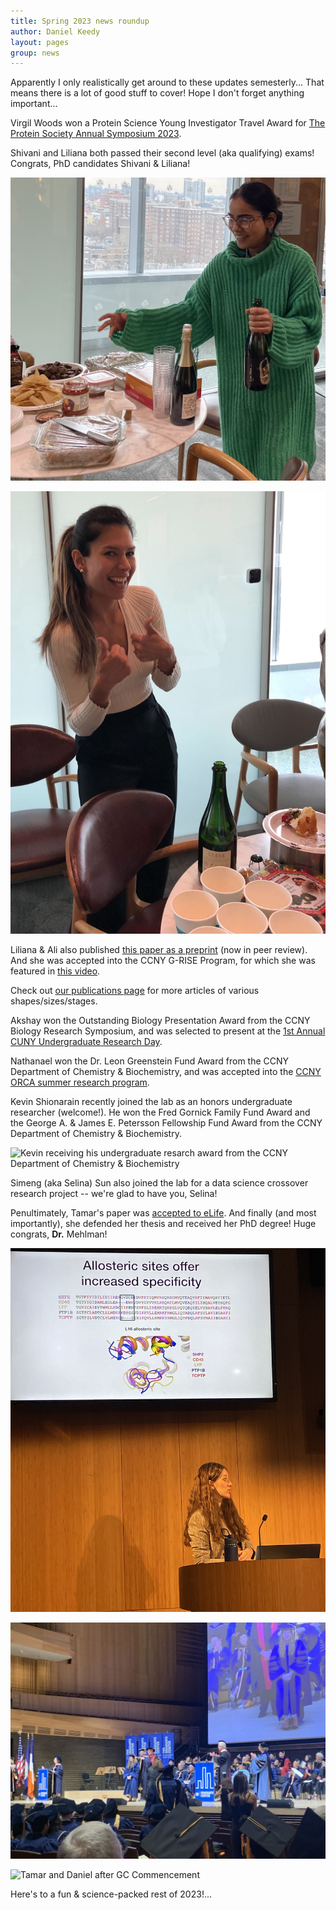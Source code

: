 ```yaml
---
title: Spring 2023 news roundup
author: Daniel Keedy
layout: pages
group: news
---
```


Apparently I only realistically get around to these updates semesterly... That means there is a lot of good stuff to cover! Hope I don't forget anything important...

Virgil Woods won a Protein Science Young Investigator Travel Award for [The Protein Society Annual Symposium 2023](https://www.proteinsociety.org/annual-symposium).

Shivani and Liliana both passed their second level (aka qualifying) exams! Congrats, PhD candidates Shivani & Liliana!

<span class="image fit"><img src="/images/SS_pass_2nd_lvl.jpg" alt="Shivani celebrating after passing her second level exam!" class="img-responsive"></span>

<span class="image fit"><img src="/images/LM_pass_2nd_lvl.jpg" alt="Liliana celebrating after passing her second level exam!" class="img-responsive"></span>

Liliana & Ali also published [this paper as a preprint](https://www.biorxiv.org/content/10.1101/2023.05.02.538097v1) (now in peer review). And she was accepted into the CCNY G-RISE Program, for which she was featured in [this video](https://www.youtube.com/watch?v=D6qGgDp7POw).

Check out [our publications page](https://keedylab.org/publications/) for more articles of various shapes/sizes/stages.

Akshay won the Outstanding Biology Presentation Award from the CCNY Biology Research Symposium, and was selected to present at the [1st Annual CUNY Undergraduate Research Day](https://www.cuny.edu/research/research-development-programs/student-programs/undergraduate-programs/cuny-undergraduate-research-celebration-day-2023/).

Nathanael won the Dr. Leon Greenstein Fund Award from the CCNY Department of Chemistry & Biochemistry, and was accepted into the [CCNY ORCA summer research program](https://orca.commons.gc.cuny.edu/).

Kevin Shionarain recently joined the lab as an honors undergraduate researcher (welcome!). He won the Fred Gornick Family Fund Award and the George A. & James E. Petersson Fellowship Fund Award from the CCNY Department of Chemistry & Biochemistry.

<span class="image fit"><img src="/images/KS_DCB_award.png" alt="Kevin receiving his undergraduate resarch award from the CCNY Department of Chemistry & Biochemistry" class="img-responsive"></span>

Simeng (aka Selina) Sun also joined the lab for a data science crossover research project -- we're glad to have you, Selina!

Penultimately, Tamar's paper was [accepted to eLife](https://elifesciences.org/articles/84632). And finally (and most importantly), she defended her thesis and received her PhD degree! Huge congrats, **Dr.** Mehlman!

<span class="image fit"><img src="/images/TS_defense.jpg" alt="Tamar defending her thesis at the ASRC" class="img-responsive"></span>

<span class="image fit"><img src="/images/TS_commencement_1.jpg" alt="Tamar being hooded by her grandfather (!) at GC Commencement" class="img-responsive"></span>

<span class="image fit"><img src="/images/TS_commencement_2.png" alt="Tamar and Daniel after GC Commencement" class="img-responsive"></span>

Here's to a fun & science-packed rest of 2023!...
